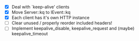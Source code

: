 - [x] Deal with `keep-alive' clients
- [x] Move Server::kq to IEvent::kq
- [x] Each client has it's own HTTP instance
- [ ] Clear unused / properly reorder included headers!
- [ ] Implement keepalive_disable, keepalive_request and (maybe) keepalive_timeout
